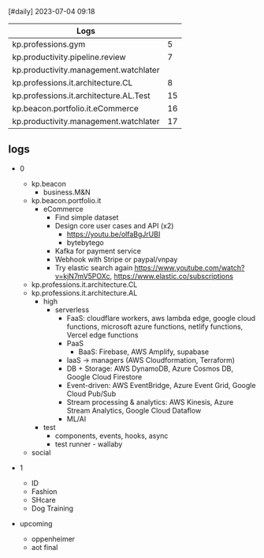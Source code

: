 [#daily]
2023-07-04
09:18

| Logs                                   |     |
| -------------------------------------- | --- |
| kp.professions.gym                     | 5   |
| kp.productivity.pipeline.review        | 7   |
| kp.productivity.management.watchlater  |     |
| kp.professions.it.architecture.CL      | 8   |
| kp.professions.it.architecture.AL.Test | 15  |
| kp.beacon.portfolio.it.eCommerce       | 16  |
| kp.productivity.management.watchlater  | 17  | 

## logs
- 0
	- kp.beacon
		- business.M&N
	- kp.beacon.portfolio.it
		- eCommerce
			- Find simple dataset
			- Design core user cases and API (x2)
				- https://youtu.be/olfaBgJrUBI
				- bytebytego
			- Kafka for payment service
			- Webhook with Stripe or paypal/vnpay
			- Try elastic search again https://www.youtube.com/watch?v=kjN7mV5POXc, https://www.elastic.co/subscriptions
	- kp.professions.it.architecture.CL
	- kp.professions.it.architecture.AL
		- high
			- serverless
				- FaaS: cloudflare workers, aws lambda edge, google cloud functions, microsoft azure functions, netlify functions, Vercel edge functions
				- PaaS
					- BaaS: Firebase, AWS Amplify, supabase
				- IaaS -> managers (AWS Cloudformation, Terraform)
				- DB + Storage: AWS DynamoDB, Azure Cosmos DB, Google Cloud Firestore
				- Event-driven: AWS EventBridge, Azure Event Grid, Google Cloud Pub/Sub
				- Stream processing & analytics: AWS Kinesis, Azure Stream Analytics, Google Cloud Dataflow
				- ML/AI
		- test
			- components, events, hooks, async
			- test runner - wallaby
	- social
- 1
	- ID
	- Fashion
	- SHcare
	- Dog Training


- upcoming
	- oppenheimer
	- aot final